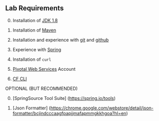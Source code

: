 ## Lab Requirements

0. Installation of [JDK 1.8](http://www.oracle.com/technetwork/java/javase/downloads/jdk8-downloads-2133151.html)

0. Installation of [Maven](https://maven.apache.org/)

0. Installation and experience with [git](https://git-scm.com/) and [github](https://github.com/)

0. Experience with [Spring](https://spring.io/)

0. Installation of `curl`

0. [Pivotal Web Services](https://run.pivotal.io/) Account

0. [CF CLI](https://console.run.pivotal.io/tools)

OPTIONAL (BUT RECOMMENDED)

0. [SpringSource Tool Suite] (https://spring.io/tools)

0. [Json Formatter] (https://chrome.google.com/webstore/detail/json-formatter/bcjindcccaagfpapjjmafapmmgkkhgoa?hl=en)
